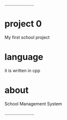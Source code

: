 ........................
# project 0

My first school project
# language
it is written in cpp 

# about 

School Management System

........................